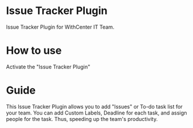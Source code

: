 # Issue Tracker Plugin
Issue Tracker Plugin for WithCenter IT Team.


# How to use
Activate the "Issue Tracker Plugin"

# Guide
This Issue Tracker Plugin allows you to add "Issues" or To-do task list for your team.
You can add Custom Labels, Deadline for each task, and assign people for the task. 
Thus, speeding up the team's productivity.





